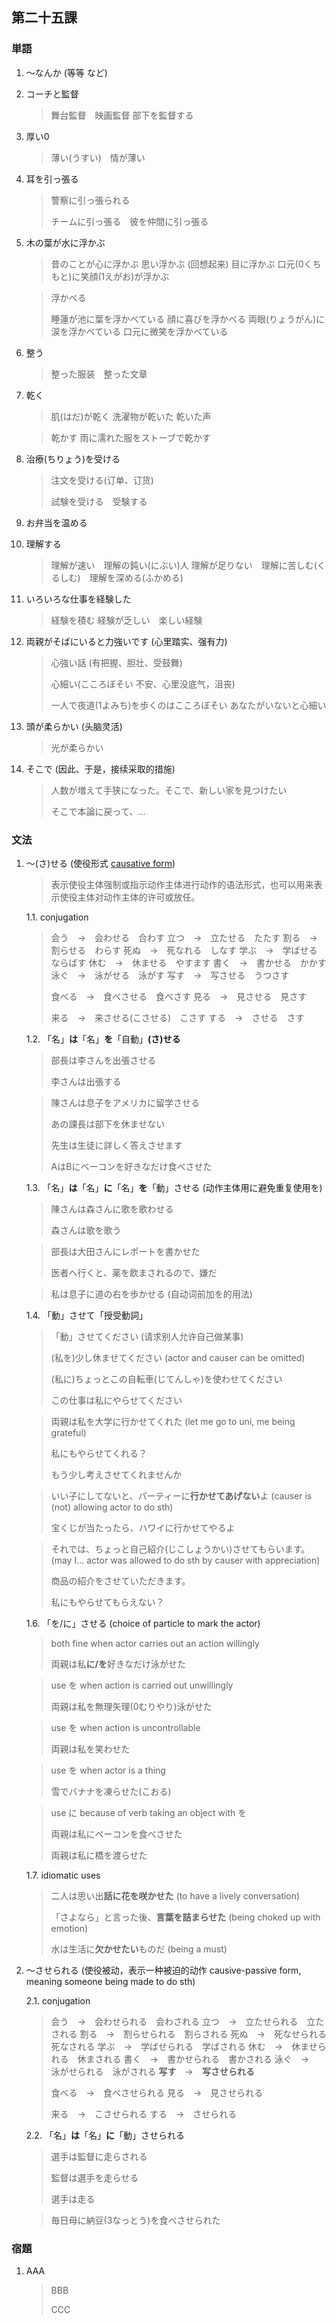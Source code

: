 ## 第二十五課

### 単語

1. ～なんか (等等 など)

1. コーチと監督

    > 舞台監督　映画監督
    > 部下を監督する

1. 厚い0
    
    > 薄い(うすい)　情が薄い

1. 耳を引っ張る

    > 警察に引っ張られる
    >
    > チームに引っ張る　彼を仲間に引っ張る

1. 木の葉が水に浮かぶ
    
    > 昔のことが心に浮かぶ
    > 思い浮かぶ (回想起来)
    > 目に浮かぶ
    > 口元(0くちもと)に笑顔(1えがお)が浮かぶ

    > 浮かべる
    >
    > 睡蓮が池に葉を浮かべている
    > 顔に喜びを浮かべる
    > 両眼(りょうがん)に涙を浮かべている
    > 口元に微笑を浮かべている


1. 整う

    > 整った服装　整った文章

1. 乾く

    > 肌(はだ)が乾く
    > 洗濯物が乾いた
    > 乾いた声

    > 乾かす
    > 雨に濡れた服をストーブで乾かす

1. 治療(ちりょう)を受ける

    > 注文を受ける(订单、订货)
    >
    > 試験を受ける　受験する

1. お弁当を温める

1. 理解する

    > 理解が速い　理解の鈍い(にぶい)人
    > 理解が足りない　理解に苦しむ(くるしむ)　理解を深める(ふかめる)

1. いろいろな仕事を経験した

    > 経験を積む
    > 経験が乏しい　楽しい経験

1. 両親がそばにいると力強いです (心里踏实、强有力)
    
    > 心強い話 (有把握、胆壮、受鼓舞)
    >
    > 心細い(こころぼそい 不安、心里没底气，沮丧)
    >
    > 一人で夜道(1よみち)を歩くのはこころぼそい
    > あなたがいないと心細い

1. 頭が柔らかい (头脑灵活)

    > 光が柔らかい

1. そこで (因此、于是，接续采取的措施)

    > 人数が増えて手狭になった。そこで、新しい家を見つけたい
    >
    > そこで本論に戻って、…

### 文法

1. ～(さ)せる (使役形式 [causative form](https://www.tofugu.com/japanese-grammar/verb-causative-form-saseru/))

    > 表示使役主体强制或指示动作主体进行动作的语法形式，也可以用来表示使役主体对动作主体的许可或放任。

    1.1. conjugation

    > 会う　→　会わせる　合わす
    > 立つ　→　立たせる　たたす
    > 割る　→　割らせる　わらす
    > 死ぬ　→　死なれる　しなす
    > 学ぶ　→　学ばせる　ならばす
    > 休む　→　休ませる　やすます
    > 書く　→　書かせる　かかす
    > 泳ぐ　→　泳がせる　泳がす
    > 写す　→　写させる　うつさす
    > 
    > 食べる　→　食べさせる　食べさす
    > 見る　→　見させる　見さす
    >
    > 来る　→　来させる(こさせる)　こさす
    > する　→　させる　さす

    1.2. 「名」**は**「名」**を**「自動」**(さ)せる**

    > 部長は李さんを出張させる
    >
    > 李さんは出張する

    > 陳さんは息子をアメリカに留学させる
    >
    > あの課長は部下を休ませない
    >
    > 先生は生徒に詳しく答えさせます
    >
    > AはBにベーコンを好きなだけ食べさせた

    1.3. 「名」**は**「名」**に**「名」**を**「動」させる (动作主体用に避免重复使用を)

    > 陳さんは森さんに歌を歌わせる
    >
    > 森さんは歌を歌う

    > 部長は大田さんにレポートを書かせた
    >
    > 医者へ行くと、薬を飲まされるので、嫌だ

    > 私は息子に道の右を歩かせる (自动词前加を的用法)


    1.4. 「動」させて「授受動詞」
    
    >「動」させてください (请求别人允许自己做某事)
    >
    > (私を)少し休ませてください (actor and causer can be omitted)
    >
    > (私に)ちょっとこの自転車(じてんしゃ)を使わせてください
    >
    > この仕事は私にやらせてください

    > 両親は私を大学に行かせてくれた (let me go to uni, me being grateful)
    >
    > 私にもやらせてくれる？
    >
    > もう少し考えさせてくれませんか
    
    > いい子にしてないと、パーティーに**行かせてあげない**よ (causer is (not) allowing actor to do sth)
    >
    > 宝くじが当たったら、ハワイに行かせてやるよ
    
    > それでは、ちょっと自己紹介(じこしょうかい)させてもらいます。 (may I... actor was allowed to do sth by causer with appreciation)
    >
    > 商品の紹介をさせていただきます。
    >
    > 私にもやらせてもらえない？

    1.6. 「を/に」させる (choice of particle to mark the actor)

    > both fine when actor carries out an action willingly
    >
    > 両親は私**に/を**好きなだけ泳がせた

    > use を when action is carried out unwillingly
    >
    > 両親は私を無理矢理(0むりやり)泳がせた

    > use を when action is uncontrollable
    >
    > 両親は私を笑わせた

    > use を when actor is a thing
    >
    > 雪でバナナを凍らせた(こおる)

    > use に because of verb taking an object with を
    >
    > 両親は私にベーコンを食べさせた
    >
    > 両親は私に橋を渡らせた

    1.7. idiomatic uses

    > 二人は思い出**話に花を咲かせた** (to have a lively conversation)
    >
    > 「さよなら」と言った後、**言葉を詰まらせた** (being choked up with emotion)
    >
    > 水は生活に**欠かせたい**ものだ (being a must)

2. ～させられる (使役被动，表示一种被迫的动作 causive-passive form, meaning someone being made to do sth)

    2.1. conjugation

    > 会う　→　会わせられる　会わされる
    > 立つ　→　立たせられる　立たされる
    > 割る　→　割らせられる　割らされる
    > 死ぬ　→　死なせられる　死なされる
    > 学ぶ　→　学ばせられる　学ばされる
    > 休む　→　休ませられる　休まされる
    > 書く　→　書かせられる　書かされる
    > 泳ぐ　→　泳がせられる　泳がされる
    > **写す**　→　**写させられる** 
    > 
    > 食べる　→　食べさせられる
    > 見る　→　見させられる
    >
    > 来る　→　こさせられる
    > する　→　させられる

    2.2. 「名」**は**「名」**に**「動」させられる

    > 選手は監督に走らされる
    >
    > 監督は選手を走らせる
    >
    > 選手は走る

    > 毎日母に納豆(3なっとう)を食べさせられた

### 宿題

1. AAA

    > BBB
    >
    > CCC

